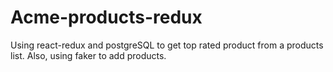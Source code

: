 # Acme-products-redux

Using react-redux and postgreSQL to get top rated product from a products list.  Also, using faker to add products.
